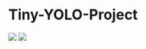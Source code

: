 # Tiny-YOLO-Project

<img src="https://img.shields.io/badge/C++-00599C?style=for-the-badge&logo=C%2B%2B&logoColor=white"> <img src="https://img.shields.io/badge/OpenCV-5C3EE8?style=for-the-badge&logo=OpenCV&logoColor=white">
